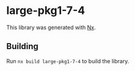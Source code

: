 # large-pkg1-7-4

This library was generated with [Nx](https://nx.dev).

## Building

Run `nx build large-pkg1-7-4` to build the library.
